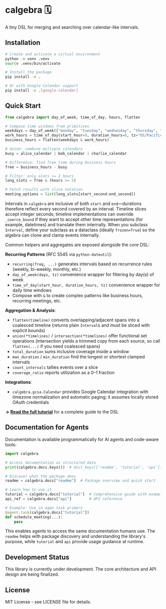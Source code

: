 # calgebra 🗓️

A tiny DSL for merging and searching over calendar-like intervals.

## Installation

```bash
# Create and activate a virtual environment
python -m venv .venv
source .venv/bin/activate

# Install the package
pip install -e .

# Or with Google Calendar support  
pip install -e .[google-calendar]
```

## Quick Start

```python
from calgebra import day_of_week, time_of_day, hours, flatten

# Compose time windows from primitives
weekdays = day_of_week(["monday", "tuesday", "wednesday", "thursday", "friday"])
work_hours = time_of_day(start_hour=9, duration_hours=8, tz="US/Pacific")
business_hours = flatten(weekdays & work_hours)

# Union: combine multiple calendars
busy = alice_calendar | bob_calendar | charlie_calendar

# Difference: find free time during business hours
free = business_hours - busy

# Filter: only slots >= 2 hours
long_slots = free & (hours >= 2)

# Fetch results with slice notation
meeting_options = list(long_slots[start_second:end_second])
```

Intervals in `calgebra` are inclusive of both `start` and `end`—durations therefore reflect every second covered by an interval. Timeline slices accept integer seconds; timeline implementations can override `_coerce_bound` if they want to accept other time representations (for example, datetimes) and translate them internally. When you subclass `Interval`, define your subclass as a dataclass (ideally `frozen=True`) so the algebra can clone and clamp events internally.

Common helpers and aggregates are exposed alongside the core DSL:

**Recurring Patterns** (RFC 5545 via `python-dateutil`):
- `recurring(freq, ...)` generates intervals based on recurrence rules (weekly, bi-weekly, monthly, etc.)
- `day_of_week(days, tz)` convenience wrapper for filtering by day(s) of week
- `time_of_day(start_hour, duration_hours, tz)` convenience wrapper for daily time windows
- Compose with `&` to create complex patterns like business hours, recurring meetings, etc.

**Aggregation & Analysis**:
- `flatten(timeline)` converts overlapping/adjacent spans into a coalesced timeline (returns plain `Interval`s and must be sliced with explicit bounds)
- `union(*timelines)` / `intersection(*timelines)` offer functional set operations (intersection yields a trimmed copy from each source, so call `flatten(...)` if you need coalesced spans)
- `total_duration` sums inclusive coverage inside a window
- `max_duration` / `min_duration` find the longest or shortest clamped intervals
- `count_intervals` tallies events over a slice
- `coverage_ratio` reports utilization as a 0–1 fraction

**Integrations**:
- `calgebra.gcsa.Calendar` provides Google Calendar integration with timezone normalization and automatic paging; it assumes locally stored OAuth credentials

**→ [Read the full tutorial](TUTORIAL.md)** for a complete guide to the DSL

## Documentation for Agents

Documentation is available programmatically for AI agents and code-aware tools:

```python
import calgebra

# Access documentation as structured data
print(calgebra.docs.keys())  # dict_keys(['readme', 'tutorial', 'api'])

# Discover what the package does
readme = calgebra.docs["readme"]  # Package overview and quick start

# Learn how to use it
tutorial = calgebra.docs["tutorial"]  # Comprehensive guide with examples
api_ref = calgebra.docs["api"]        # API reference

# Example: Use in agex task primers
@agent.task(calgebra.docs["tutorial"])
def schedule_meeting(...):
    pass
```

This enables agents to access the same documentation humans use. The `readme` helps with package discovery and understanding the library's purpose, while `tutorial` and `api` provide usage guidance at runtime.

## Development Status

This library is currently under development. The core architecture and API design are being finalized.

## License

MIT License - see LICENSE file for details.
